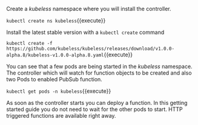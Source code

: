 Create a _kubeless_ namespace where you will install the controller.

`kubectl create ns kubeless`{{execute}}

Install the latest stable version with a `kubectl create` command

`kubectl create -f https://github.com/kubeless/kubeless/releases/download/v1.0.0-alpha.8/kubeless-v1.0.0-alpha.8.yaml`{{execute}}

You can see that a few pods are being started in the _kubeless_ namespace. The controller which will watch for function objects to be created and also two Pods to enabled PubSub function.

`kubectl get pods -n kubeless`{{execute}}

As soon as the controller starts you can deploy a function. In this getting started guide you do not need to wait for the other pods to start. HTTP triggered functions are available right away.
